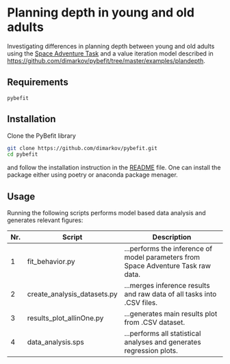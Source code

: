 # Planning depth in young and old adults
Investigating differences in planning depth between young and old adults using the [Space Adventure Task](https://github.com/dimarkov/sat) and
a value iteration model described in https://github.com/dimarkov/pybefit/tree/master/examples/plandepth.

Requirements
------------
    pybefit

Installation
------------
Clone the PyBefit library
```sh
git clone https://github.com/dimarkov/pybefit.git
cd pybefit
```
and follow the installation instruction in the [README](https://github.com/dimarkov/pybefit) file. One 
can install the package either using poetry or anaconda package menager. 

Usage
------------
Running the following scripts performs model based data analysis and generates relevant figures:

| Nr. | Script  | Description |
| ------------- | ------------- | ------------- |
| 1  |  fit_behavior.py  | ...performs the inference of model parameters from Space Adventure Task raw data.  |
| 2  |  create_analysis_datasets.py  | ...merges inference results and raw data of all tasks into .CSV files.  |
| 3  |  results_plot_allinOne.py  | ...generates main results plot from .CSV dataset.  |
| 4  |  data_analysis.sps  | ...performs all statistical analyses and generates regression plots.  |
